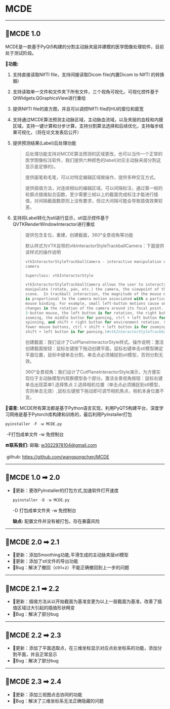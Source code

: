 # MCDE

***

## :memo:MCDE 1.0

MCDE是一款基于PyQt5构建的分割主动脉夹层并建模的医学图像处理软件，目前处于测试阶段。

:apple:**功能:**

1. 支持直接读取NIfTI file，支持间接读取Dicom file(内置Dicom to NIfTI 的转换器)

2. 支持读取单一文件和文件夹下所有文件，三个视角可视化，可视化控件基于QtWidgets.QGraphicsView进行重绘

3. 提供NIfTI file的直方图，并且可以调控NIfTI file的HU的窗位和窗宽

4. 支持通过MCDE算法预测主动脉区域，主动脉血流域，以及夹层的血栓和内膜区域，支持一键计算和分步计算，支持分割算法选择和后续优化，支持每步结果可视化，（将在论文发表后公开）

5. 提供预测结果(Label)后处理功能

   > 后处理功能支持对MCDE算法预测的区域更改，也可以当作一个正常的医学图像标注软件，我们提供六种颜色的label(对应主动脉夹层分割这显示是足够的)。
   >
   > 提供画笔和毛笔，可以对特定编辑区域做操作，提供多种交互方式。
   >
   > 提供插值方法，对连续相似的编辑区域，可以间隔标注，通过第一帧的轮廓点插值拟合函数，至少需要三帧以上的截面完成标注才能进行插值，对间隔截面数原则上没有要求，但过大间隔可能会导致插值效果较差。

 6. 支持将Label转化为stl进行显示，stl显示控件基于QVTKRenderWindowInteractor进行重绘

    >提供包含复位，重建，创建截面，360°全景视角等功能
    >
    >默认样式为VTK自带的vtkInteractorStyleTrackballCamera：下面提供该样式的操作说明
    >
    >```python
    >vtkInteractorStyleTrackballCamera - interactive manipulation of the
    >camera
    >
    >Superclass: vtkInteractorStyle
    >
    >vtkInteractorStyleTrackballCamera allows the user to interactively
    >manipulate (rotate, pan, etc.) the camera, the viewpoint of the
    >scene.  In trackball interaction, the magnitude of the mouse motion
    >is proportional to the camera motion associated with a particular
    >mouse binding. For example, small left-button motions cause small
    >changes in the rotation of the camera around its focal point. For a
    >3-button mouse, the left button is for rotation, the right button for
    >zooming, the middle button for panning, ctrl + left button for
    >spinning, and shift + right button for environment rotation. (With
    >fewer mouse buttons, ctrl + shift + left button is for zooming, and
    >shift + left button is for panning.)#vtkInteractorStyleTrackballCamera样式 操作的官方说明								
    >```
    >
    >创建截面：我们设计了CutPlaneInteractorStyle样式。操作说明：激活创建截面按钮：鼠标左键按下拖动创建平面，鼠标右键单击stl模型确定平面位置，鼠标中键单击分割，单击点必须捕捉到stl模型，否则分割无效。
    >
    >360°全景视角：我们设计了CutPlaneInteractorStyle演示，为方便实现位于主动脉模型内观察模型各个部分。激活全景视角按钮：鼠标右键单击出现菜单1.选择焦点 2.选择相机位置（单击点必须捕捉到stl模型，否则单击无效）,鼠标左键按下拖动即可调节相机焦点，相机本身位置不变。 

:baby_chick:**语言:** MCDE所有算法都是基于Python语言实现，利用PyQT5构建平台，深度学习网络是基于Pytorch库构建和训练的，最后利用PyInstaller打包

```py
pyinstaller -F -w MCDE.py
```

​		-F打包成单文件 -w 免控制台

:phone:**联系我们:** 邮箱: w3022978104@gmail.com

​					   github: https://github.com/wangsongchen/MCDE



***

## :memo:MCDE 1.0 ➡ 2.0

* :nail_care:更新：更改PyInstaller的打包方式,加速软件打开速度

  ```python
  pyinstaller -D -w MCDE.py
  ```

  -D 打包成单文件夹 -w 免控制台

  **缺点:** 配置文件并没有被打包，存在暴露风险 

***

## :memo:MCDE 2.0 ➡ 2.1

* :nail_care:更新：添加Smoothing功能,平滑生成的主动脉夹层stl模型
* :nail_care:更新：添加了stl文件的导出功能
* :bug:Bug：解决了撤回（ctrl+z）不能正确撤回到上一步的问题

***

## :memo:MCDE 2.1 ➡ 2.2

* :nail_care:更新：插值方法从以开始截面为基准变更为以上一层截面为基准，改善了插值区域过大引起的插值形状畸变
* :bug:Bug：解决了部分bug

***

## :memo:MCDE 2.2 ➡ 2.3

* :nail_care:更新：添加了平面选取点，在三维坐标显示对应点处坐标系的功能，添加分割平面，并且正常显示
* :bug:Bug：解决了部分bug

***

## :memo:MCDE 2.3 ➡ 2.4

* :nail_care:更新：添加三视图点击协同的功能
* :bug:Bug：解决了三维坐标系无法正确隐藏的问题




